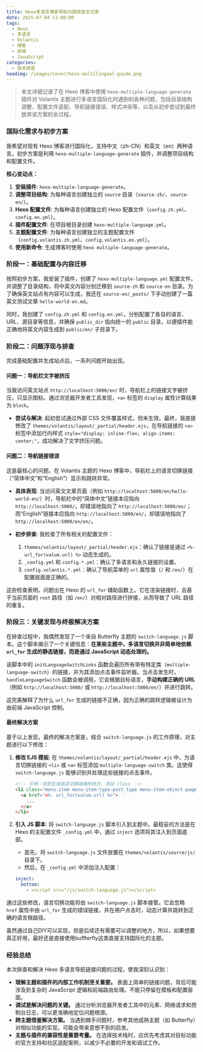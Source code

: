 ```yaml
---
title: Hexo多语言博客导航问题排查全记录
date: 2025-07-04 11:00:00
tags:
  - Hexo
  - 多语言
  - Volantis
  - 博客
  - 前端
  - JavaScript
categories:
  - 技术排查
headimg: /images/cover/hexo-multilingual-guide.png
---
```


> 本文详细记录了在 Hexo 博客中使用 `hexo-multiple-language-generate` 插件对 Volantis 主题进行多语言国际化时遇到的各种问题，包括目录结构调整、配置文件适配、导航链接错误、样式冲突等，以及从初步尝试到最终放弃该方案的全过程。

### 国际化需求与初步方案

我希望对现有 Hexo 博客进行国际化，支持中文（zh-CN）和英文（en）两种语言。初步方案是利用 `hexo-multiple-language-generate` 插件，并调整项目结构和配置文件。

**核心变动点：**
1.  **安装插件**: `hexo-multiple-language-generate`。
2.  **调整项目结构**: 为每种语言创建独立的 `source` 目录（`source-zh/`、`source-en/`）。
3.  **Hexo 配置文件**: 为每种语言创建独立的 Hexo 配置文件（`config.zh.yml`、`config.en.yml`）。
4.  **插件配置文件**: 在项目根目录创建 `hexo-multiple-language.yml`。
5.  **主题配置文件**: 为每种语言创建独立的主题配置文件（`config.volantis.zh.yml`、`config.volantis.en.yml`）。
6.  **使用新命令**: 生成博客时使用 `hexo multiple-language-generate`。

### 阶段一：基础配置与内容迁移

按照初步方案，我安装了插件，创建了 `hexo-multiple-language.yml` 配置文件，并调整了目录结构，将中英文内容分别迁移到 `source-zh` 和 `source-en` 目录。为了确保英文站点有内容可以生成，我还在 `source-en/_posts/` 下手动创建了一篇英文测试文章 `hello-world-en.md`。

同时，我创建了 `config.zh.yml` 和 `config.en.yml`，分别配置了各自的语言、URL、源目录等信息，并确保 `public_dir` 指向统一的 `public` 目录，以便插件能正确地将英文内容生成到 `public/en/` 子目录下。

### 阶段二：问题浮现与排查

完成基础配置并生成站点后，一系列问题开始出现。

#### 问题一：导航栏文字被挤压

当我访问英文站点 `http://localhost:5000/en/` 时，导航栏上的链接文字被挤压，只显示图标。通过浏览器开发者工具发现，`<a>` 标签的 `display` 属性计算结果为 `block`。

*   **尝试与解决**: 起初尝试通过外部 CSS 文件覆盖样式，但未生效。最终，我直接修改了 `themes/volantis/layout/_partial/header.ejs`，在导航链接的 `<a>` 标签中添加行内样式 `style="display: inline-flex; align-items: center;"`，成功解决了文字挤压问题。

#### 问题二：导航链接错误

这是最核心的问题。在 Volantis 主题的 Hexo 博客中，导航栏上的语言切换链接（“简体中文”和“English”）显示和跳转异常。

*   **具体表现**: 当访问英文文章页面（例如 `http://localhost:5000/en/hello-world-en/`）时，导航栏中的“简体中文”链接本应指向 `http://localhost:5000/`，却错误地指向了 `http://localhost:5000/en/`；而“English”链接本应指向 `http://localhost:5000/en/`，却错误地指向了 `http://localhost:5000/en/en/`。

*   **初步排查**: 我检查了所有相关的配置文件：
    1.  `themes/volantis/layout/_partial/header.ejs`：确认了链接是通过 `<%- url_for(value.url) %>` 动态生成的。
    2.  `_config.yml` 和 `config.*.yml`：确认了多语言和永久链接的设置。
    3.  `config.volantis.*.yml`：确认了导航菜单的 `url` 属性值（`/` 和 `/en/`）在配置层面是正确的。

这些检查表明，问题出在 Hexo 的 `url_for` 辅助函数上。它在渲染链接时，会基于当前页面的 `root` 路径（如 `/en/`）对相对路径进行拼接，从而导致了 URL 路径的重复。

### 阶段三：关键发现与终极解决方案

在排查过程中，我偶然发现了一个来自 Butterfly 主题的 `switch-language.js` 脚本。这个脚本揭示了一个关键信息：**在某些主题中，多语言切换并非简单地依赖 `url_for` 生成的静态链接，而是通过 JavaScript 动态处理的。**

该脚本中的 `initLanguageSwitchLinks` 函数会遍历所有带有特定类（`multiple-language-switch`）的链接，并为其添加点击事件监听器。当点击发生时，`handleLanguageSwitch` 函数会被调用，它会根据目标语言，**手动构建正确的 URL**（例如 `http://localhost:5000/` 或 `http://localhost:5000/en/`）并进行跳转。

这完美解释了为什么 `url_for` 生成的链接不正确，因为正确的跳转逻辑被设计为由前端 JavaScript 控制。

#### 最终解决方案

基于以上发现，最终的解决方案是，结合 `switch-language.js` 的工作原理，对主题进行以下修改：

1.  **修改 EJS 模板**: 在 `themes/volantis/layout/_partial/header.ejs` 中，为语言切换链接的 `<li>` 或 `<a>` 标签添加 `multiple-language-switch` 类。这使得 `switch-language.js` 能够识别并处理这些链接的点击事件。

    ```html
    <!-- 示例：找到生成语言切换链接的地方，添加 class -->
    <li class="menu-item menu-item-type-post_type menu-item-object-page multiple-language-switch">
      <a href="<%- url_for(value.url) %>">
        ...
      </a>
    </li>
    ```

2.  **引入 JS 脚本**: 将 `switch-language.js` 脚本引入到主题中。最稳妥的方法是在 Hexo 的主配置文件 `_config.yml` 中，通过 `inject` 选项将其注入到页面底部。
    *   首先，将 `switch-language.js` 文件放置在 `themes/volantis/source/js/` 目录下。
    *   然后，在 `_config.yml` 中添加注入配置：
    ```yaml
    inject:
      bottom:
        - <script src="/js/switch-language.js"></script>
    ```

通过这些修改，语言切换功能将由 `switch-language.js` 脚本接管。它会忽略 `href` 属性中由 `url_for` 生成的错误链接，并在用户点击时，动态计算并跳转到正确的语言根路径。

虽然通过自己DIY可以实现，但是后续还有需要可以调整的地方，所以，如果想要真正好用，最好还是直接使用buffterfly这类直接支持国际化的主题。

### 经验总结

本次排查和解决 Hexo 多语言导航链接问题的过程，使我深刻认识到：
*   **理解主题和插件的内部工作机制至关重要。** 表面上简单的链接问题，背后可能涉及到复杂的 JavaScript 逻辑和前端路由处理。不能只停留在模板和配置层面。
*   **调试是解决问题的关键。** 通过分析浏览器开发者工具中的元素、网络请求和控制台日志，可以更准确地定位问题根源。
*   **跨主题借鉴解决方案。** 当遇到棘手问题时，参考其他成熟主题（如 Butterfly）对相似功能的实现，可能会带来意想不到的启发。
*   **主题与插件的兼容性是重要考量。** 在选择技术栈时，应优先考虑其对目标功能的官方支持和社区适配案例，以减少不必要的开发和调试工作。
